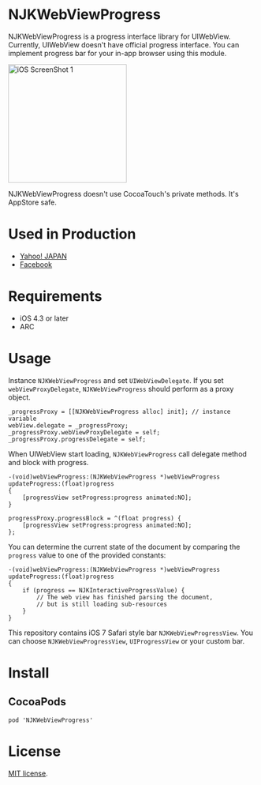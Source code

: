 # NJKWebViewProgress
NJKWebViewProgress is a progress interface library for UIWebView. Currently, UIWebView doesn't have official progress interface. You can implement progress bar for your in-app browser using this module.

<img src="https://raw.github.com/ninjinkun/NJKWebViewProgress/master/DemoApp/Screenshot/screenshot1.png" alt="iOS ScreenShot 1" width="240px" style="width: 240px;" />

NJKWebViewProgress doesn't use CocoaTouch's private methods. It's AppStore safe.

# Used in Production
- [Yahoo! JAPAN](https://itunes.apple.com/app/yahoo!-japan/id299147843?mt=8)
- [Facebook](https://itunes.apple.com/app/facebook/id284882215?mt=8‎)

# Requirements
- iOS 4.3 or later
- ARC

# Usage
Instance `NJKWebViewProgress` and set `UIWebViewDelegate`. If you set `webViewProxyDelegate`, `NJKWebViewProgress` should perform as a proxy object.

```objc
_progressProxy = [[NJKWebViewProgress alloc] init]; // instance variable
webView.delegate = _progressProxy;
_progressProxy.webViewProxyDelegate = self;
_progressProxy.progressDelegate = self;
```

When UIWebView start loading, `NJKWebViewProgress` call delegate method and block with progress.
```objc
-(void)webViewProgress:(NJKWebViewProgress *)webViewProgress updateProgress:(float)progress
{
    [progressView setProgress:progress animated:NO];
}
```

```objc
progressProxy.progressBlock = ^(float progress) {
    [progressView setProgress:progress animated:NO];
};
```

You can determine the current state of the document by comparing the `progress` value to one of the provided constants:

```objc
-(void)webViewProgress:(NJKWebViewProgress *)webViewProgress updateProgress:(float)progress
{
    if (progress == NJKInteractiveProgressValue) {
        // The web view has finished parsing the document,
        // but is still loading sub-resources
    }
}
```

This repository contains iOS 7 Safari style bar `NJKWebViewProgressView`. You can choose `NJKWebViewProgressView`, `UIProgressView` or your custom bar.

# Install
## CocoaPods

```
pod 'NJKWebViewProgress'
```

# License
[Apache]: http://www.apache.org/licenses/LICENSE-2.0
[MIT]: http://www.opensource.org/licenses/mit-license.php
[GPL]: http://www.gnu.org/licenses/gpl.html
[BSD]: http://opensource.org/licenses/bsd-license.php
[MIT license][MIT].

